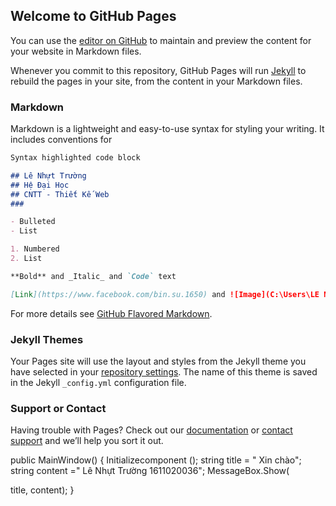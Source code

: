 ## Welcome to GitHub Pages

You can use the [editor on GitHub](https://github.com/letruongg/LeNhutTruong_1611020036/edit/master/index.md) to maintain and preview the content for your website in Markdown files.

Whenever you commit to this repository, GitHub Pages will run [Jekyll](https://jekyllrb.com/) to rebuild the pages in your site, from the content in your Markdown files.

### Markdown

Markdown is a lightweight and easy-to-use syntax for styling your writing. It includes conventions for

```markdown
Syntax highlighted code block

## Lê Nhựt Trường
## Hệ Đại Học
## CNTT - Thiết Kế Web
### 

- Bulleted
- List

1. Numbered
2. List

**Bold** and _Italic_ and `Code` text

[Link](https://www.facebook.com/bin.su.1650) and ![Image](C:\Users\LE NHUT TRUONG\Downloads)
```

For more details see [GitHub Flavored Markdown](https://guides.github.com/features/mastering-markdown/).

### Jekyll Themes

Your Pages site will use the layout and styles from the Jekyll theme you have selected in your [repository settings](https://github.com/letruongg/LeNhutTruong_1611020036/settings). The name of this theme is saved in the Jekyll `_config.yml` configuration file.

### Support or Contact

Having trouble with Pages? Check out our [documentation](https://help.github.com/categories/github-pages-basics/) or [contact support](https://github.com/contact) and we’ll help you sort it out.

public MainWindow()
{
  Initializecomponent ();
  string title = " Xin chào";
  string content =" Lê Nhựt Trường 1611020036";
  MessageBox.Show(
 
 title,
 content);
}

